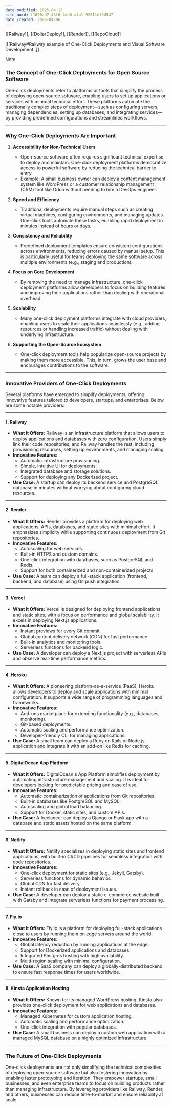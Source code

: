 ```yaml
---
date_modified: 2025-04-12
site_uuid: f1690ad7-43f6-4dd6-a4a1-92611ef9d547
date_created: 2025-04-06
---
```


[[Railway]], [[DollarDeploy]], [[Render]], [[RepoCloud]]

![[Railway#Railway example of One-Click Deployments and Visual Software Development .]]

> [!NOTE]
> ### **The Concept of One-Click Deployments for Open Source Software**
> 
> One-click deployments refer to platforms or tools that simplify the process of deploying open-source software, enabling users to set up applications or services with minimal technical effort. These platforms automate the traditionally complex steps of deployment—such as configuring servers, managing dependencies, setting up databases, and integrating services—by providing predefined configurations and streamlined workflows.
> 
> ---
> 
> ### **Why One-Click Deployments Are Important**
> 
> 1. **Accessibility for Non-Technical Users**
>     
>     - Open-source software often requires significant technical expertise to deploy and maintain. One-click deployment platforms democratize access to powerful software by reducing the technical barrier to entry.
>     - Example: A small business owner can deploy a content management system like WordPress or a customer relationship management (CRM) tool like Odoo without needing to hire a DevOps engineer.
> 2. **Speed and Efficiency**
>     
>     - Traditional deployments require manual steps such as creating virtual machines, configuring environments, and managing updates. One-click tools automate these tasks, enabling rapid deployment in minutes instead of hours or days.
> 3. **Consistency and Reliability**
>     
>     - Predefined deployment templates ensure consistent configurations across environments, reducing errors caused by manual setup. This is particularly useful for teams deploying the same software across multiple environments (e.g., staging and production).
> 4. **Focus on Core Development**
>     
>     - By removing the need to manage infrastructure, one-click deployment platforms allow developers to focus on building features and improving their applications rather than dealing with operational overhead.
> 5. **Scalability**
>     
>     - Many one-click deployment platforms integrate with cloud providers, enabling users to scale their applications seamlessly (e.g., adding resources or handling increased traffic) without dealing with underlying infrastructure.
> 6. **Supporting the Open-Source Ecosystem**
>     
>     - One-click deployment tools help popularize open-source projects by making them more accessible. This, in turn, grows the user base and encourages contributions to the software.
> 
> ---
> 
> ### **Innovative Providers of One-Click Deployments**
> 
> Several platforms have emerged to simplify deployments, offering innovative features tailored to developers, startups, and enterprises. Below are some notable providers:
> 
> ---
> 
> #### **1. Railway**
> 
> - **What It Offers:** Railway is an infrastructure platform that allows users to deploy applications and databases with zero configuration. Users simply link their code repositories, and Railway handles the rest, including provisioning resources, setting up environments, and managing scaling.
> - **Innovative Features:**
>     - Automatic infrastructure provisioning.
>     - Simple, intuitive UI for deployments.
>     - Integrated database and storage solutions.
>     - Support for deploying any Dockerized project.
> - **Use Case:** A startup can deploy its backend service and PostgreSQL database in minutes without worrying about configuring cloud resources.
> 
> ---
> 
> #### **2. Render**
> 
> - **What It Offers:** Render provides a platform for deploying web applications, APIs, databases, and static sites with minimal effort. It emphasizes simplicity while supporting continuous deployment from Git repositories.
> - **Innovative Features:**
>     - Autoscaling for web services.
>     - Built-in HTTPS and custom domains.
>     - One-click integration with databases, such as PostgreSQL and Redis.
>     - Support for both containerized and non-containerized projects.
> - **Use Case:** A team can deploy a full-stack application (frontend, backend, and database) using Git push integration.
> 
> ---
> 
> #### **3. Vercel**
> 
> - **What It Offers:** Vercel is designed for deploying frontend applications and static sites, with a focus on performance and global scalability. It excels in deploying Next.js applications.
> - **Innovative Features:**
>     - Instant previews for every Git commit.
>     - Global content delivery network (CDN) for fast performance.
>     - Built-in analytics and monitoring tools.
>     - Serverless functions for backend logic.
> - **Use Case:** A developer can deploy a Next.js project with serverless APIs and observe real-time performance metrics.
> 
> ---
> 
> #### **4. Heroku**
> 
> - **What It Offers:** A pioneering platform-as-a-service (PaaS), Heroku allows developers to deploy and scale applications with minimal configuration. It supports a wide range of programming languages and frameworks.
> - **Innovative Features:**
>     - Add-ons marketplace for extending functionality (e.g., databases, monitoring).
>     - Git-based deployments.
>     - Automatic scaling and performance optimization.
>     - Developer-friendly CLI for managing applications.
> - **Use Case:** A small team can deploy a Ruby on Rails or Node.js application and integrate it with an add-on like Redis for caching.
> 
> ---
> 
> #### **5. DigitalOcean App Platform**
> 
> - **What It Offers:** DigitalOcean's App Platform simplifies deployment by automating infrastructure management and scaling. It is ideal for developers looking for predictable pricing and ease of use.
> - **Innovative Features:**
>     - Automatic containerization of applications from Git repositories.
>     - Built-in databases like PostgreSQL and MySQL.
>     - Autoscaling and global load balancing.
>     - Support for Docker, static sites, and custom APIs.
> - **Use Case:** A freelancer can deploy a Django or Flask app with a database and static assets hosted on the same platform.
> 
> ---
> 
> #### **6. Netlify**
> 
> - **What It Offers:** Netlify specializes in deploying static sites and frontend applications, with built-in CI/CD pipelines for seamless integration with code repositories.
> - **Innovative Features:**
>     - One-click deployment for static sites (e.g., Jekyll, Gatsby).
>     - Serverless functions for dynamic behavior.
>     - Global CDN for fast delivery.
>     - Instant rollback in case of deployment issues.
> - **Use Case:** A developer can deploy a static e-commerce website built with Gatsby and integrate serverless functions for payment processing.
> 
> ---
> 
> #### **7. Fly.io**
> 
> - **What It Offers:** Fly.io is a platform for deploying full-stack applications close to users by running them on edge servers around the world.
> - **Innovative Features:**
>     - Global latency reduction by running applications at the edge.
>     - Support for Dockerized applications and databases.
>     - Integrated Postgres hosting with high availability.
>     - Multi-region scaling with minimal configuration.
> - **Use Case:** A SaaS company can deploy a globally-distributed backend to ensure fast response times for users worldwide.
> 
> ---
> 
> #### **8. Kinsta Application Hosting**
> 
> - **What It Offers:** Known for its managed WordPress hosting, Kinsta also provides one-click deployment for web applications and databases.
> - **Innovative Features:**
>     - Managed Kubernetes for custom application hosting.
>     - Automatic scaling and performance optimization.
>     - One-click integration with popular databases.
> - **Use Case:** A small business can deploy a custom web application with a managed MySQL database on a highly optimized infrastructure.
> 
> ---
> 
> ### **The Future of One-Click Deployments**
> 
> One-click deployments are not only simplifying the technical complexities of deploying open-source software but also fostering innovation by enabling faster prototyping and iteration. They empower startups, small businesses, and even enterprise teams to focus on building products rather than managing infrastructure. By leveraging providers like Railway, Render, and others, businesses can reduce time-to-market and ensure reliability at scale.